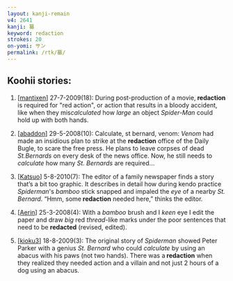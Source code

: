 ```yaml
---
layout: kanji-remain
v4: 2641
kanji: 纂
keyword: redaction
strokes: 20
on-yomi: サン
permalink: /rtk/纂/
---
```


## Koohii stories: 

1) [<a href="http://kanji.koohii.com/profile/mantixen">mantixen</a>] 27-7-2009(18): During post-production of a movie,<strong> redaction</strong> is required for &quot;red action&quot;, or action that results in a bloody accident, like when they mis<em>calculated</em> how <em>large</em> an object <em>Spider-Man</em> could hold up with both hands.

2) [<a href="http://kanji.koohii.com/profile/abaddon">abaddon</a>] 29-5-2008(10): Calculate, st bernard, venom: <em>Venom</em> had made an insidious plan to strike at the <strong>redaction</strong> office of the Daily Bugle, to scare the free press. He plans to leave corpses of dead <em>St.Bernards</em> on every desk of the news office. Now, he still needs to <em>calculate</em> how many <em>St. Bernards</em> are required...

3) [<a href="http://kanji.koohii.com/profile/Katsuo">Katsuo</a>] 5-8-2010(7): The editor of a family newspaper finds a story that’s a bit too graphic. It describes in detail how during kendo practice <em>Spiderman</em>&#039;s <em>bamboo</em> stick snapped and impaled the <em>eye</em> of a nearby <em>St. Bernard</em>. “Hmm, some<strong> redaction</strong> needed here,” thinks the editor.

4) [<a href="http://kanji.koohii.com/profile/Aerin">Aerin</a>] 25-3-2008(4): With a <em>bamboo</em> brush and I <em>keen</em> eye I edit the paper and draw <em>big</em> red <em>thread</em>-like marks under the poor sentences that need to be <strong>redacted</strong> (revised, edited).

5) [<a href="http://kanji.koohii.com/profile/kioku3">kioku3</a>] 18-8-2009(3): The original story of <em>Spiderman</em> showed Peter Parker with a genius <em>St. Bernard</em> who could <em>calculate</em> by using an abacus with his paws (not two hands). There was a<strong> redaction</strong> when they realized they needed action and a villain and not just 2 hours of a dog using an abacus.

